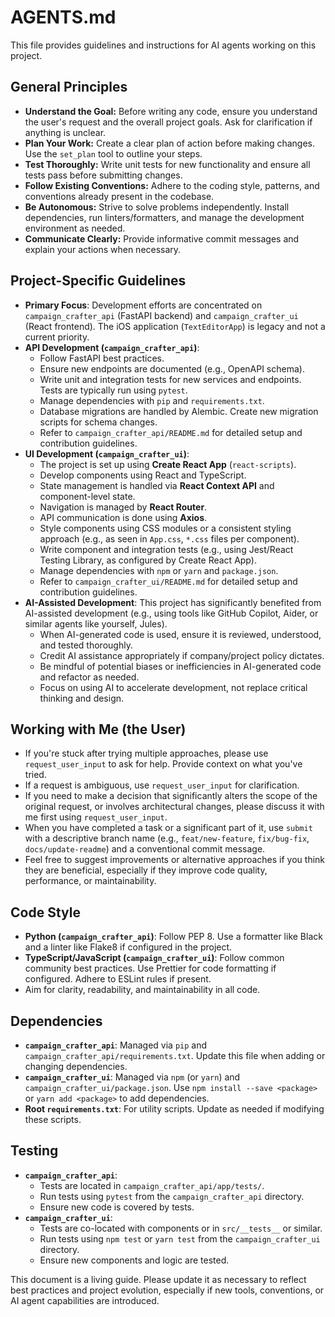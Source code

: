 # AGENTS.md

This file provides guidelines and instructions for AI agents working on this project.

## General Principles

*   **Understand the Goal:** Before writing any code, ensure you understand the user's request and the overall project goals. Ask for clarification if anything is unclear.
*   **Plan Your Work:** Create a clear plan of action before making changes. Use the `set_plan` tool to outline your steps.
*   **Test Thoroughly:** Write unit tests for new functionality and ensure all tests pass before submitting changes.
*   **Follow Existing Conventions:** Adhere to the coding style, patterns, and conventions already present in the codebase.
*   **Be Autonomous:** Strive to solve problems independently. Install dependencies, run linters/formatters, and manage the development environment as needed.
*   **Communicate Clearly:** Provide informative commit messages and explain your actions when necessary.

## Project-Specific Guidelines

*   **Primary Focus**: Development efforts are concentrated on `campaign_crafter_api` (FastAPI backend) and `campaign_crafter_ui` (React frontend). The iOS application (`TextEditorApp`) is legacy and not a current priority.
*   **API Development (`campaign_crafter_api`)**:
    *   Follow FastAPI best practices.
    *   Ensure new endpoints are documented (e.g., OpenAPI schema).
    *   Write unit and integration tests for new services and endpoints. Tests are typically run using `pytest`.
    *   Manage dependencies with `pip` and `requirements.txt`.
    *   Database migrations are handled by Alembic. Create new migration scripts for schema changes.
    *   Refer to `campaign_crafter_api/README.md` for detailed setup and contribution guidelines.
*   **UI Development (`campaign_crafter_ui`)**:
    *   The project is set up using **Create React App** (`react-scripts`).
    *   Develop components using React and TypeScript.
    *   State management is handled via **React Context API** and component-level state.
    *   Navigation is managed by **React Router**.
    *   API communication is done using **Axios**.
    *   Style components using CSS modules or a consistent styling approach (e.g., as seen in `App.css`, `*.css` files per component).
    *   Write component and integration tests (e.g., using Jest/React Testing Library, as configured by Create React App).
    *   Manage dependencies with `npm` or `yarn` and `package.json`.
    *   Refer to `campaign_crafter_ui/README.md` for detailed setup and contribution guidelines.
*   **AI-Assisted Development**: This project has significantly benefited from AI-assisted development (e.g., using tools like GitHub Copilot, Aider, or similar agents like yourself, Jules).
    *   When AI-generated code is used, ensure it is reviewed, understood, and tested thoroughly.
    *   Credit AI assistance appropriately if company/project policy dictates.
    *   Be mindful of potential biases or inefficiencies in AI-generated code and refactor as needed.
    *   Focus on using AI to accelerate development, not replace critical thinking and design.

## Working with Me (the User)

*   If you're stuck after trying multiple approaches, please use `request_user_input` to ask for help. Provide context on what you've tried.
*   If a request is ambiguous, use `request_user_input` for clarification.
*   If you need to make a decision that significantly alters the scope of the original request, or involves architectural changes, please discuss it with me first using `request_user_input`.
*   When you have completed a task or a significant part of it, use `submit` with a descriptive branch name (e.g., `feat/new-feature`, `fix/bug-fix`, `docs/update-readme`) and a conventional commit message.
*   Feel free to suggest improvements or alternative approaches if you think they are beneficial, especially if they improve code quality, performance, or maintainability.

## Code Style

*   **Python (`campaign_crafter_api`)**: Follow PEP 8. Use a formatter like Black and a linter like Flake8 if configured in the project.
*   **TypeScript/JavaScript (`campaign_crafter_ui`)**: Follow common community best practices. Use Prettier for code formatting if configured. Adhere to ESLint rules if present.
*   Aim for clarity, readability, and maintainability in all code.

## Dependencies

*   **`campaign_crafter_api`**: Managed via `pip` and `campaign_crafter_api/requirements.txt`. Update this file when adding or changing dependencies.
*   **`campaign_crafter_ui`**: Managed via `npm` (or `yarn`) and `campaign_crafter_ui/package.json`. Use `npm install --save <package>` or `yarn add <package>` to add dependencies.
*   **Root `requirements.txt`**: For utility scripts. Update as needed if modifying these scripts.

## Testing

*   **`campaign_crafter_api`**:
    *   Tests are located in `campaign_crafter_api/app/tests/`.
    *   Run tests using `pytest` from the `campaign_crafter_api` directory.
    *   Ensure new code is covered by tests.
*   **`campaign_crafter_ui`**:
    *   Tests are co-located with components or in `src/__tests__` or similar.
    *   Run tests using `npm test` or `yarn test` from the `campaign_crafter_ui` directory.
    *   Ensure new components and logic are tested.

This document is a living guide. Please update it as necessary to reflect best practices and project evolution, especially if new tools, conventions, or AI agent capabilities are introduced.

